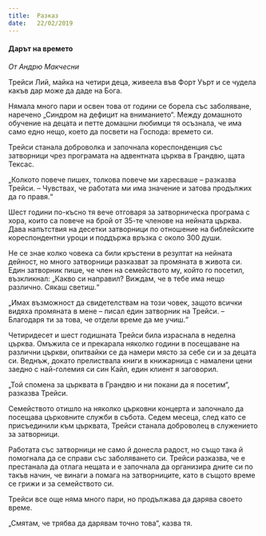 ```yaml
---
title:  Разказ
date:   22/02/2019
---
```


#### Дарът на времето

_От Андрю Макчесни_

Трейси Лий, майка на четири деца, живеела във Форт Уърт и се чудела какъв дар може да даде на Бога.

Нямала много пари и освен това от години се борела със заболяване, наречено „Синдром на дефицит на вниманието“. Между домашното обучение на децата и петте домашни любимци тя осъзнала, че има само едно нещо, което да посвети на Господа: времето си.

Трейси станала доброволка и започнала кореспонденция със затворници чрез програмата на адвентната църква в Грандвю, щата Тексас.

„Колкото повече пишех, толкова повече ми харесваше – разказва Трейси. – Чувствах, че работата ми има значение и затова продължих да го правя.“

Шест години по-късно тя вече отговаря за затворническа програма с хора, които са повече на брой от 35-те членове на нейната църква. Дава напътствия на десетки затворници по отношение на библейските кореспондентни уроци и поддържа връзка с около 300 души.

Не се знае колко човека са били кръстени в резултат на нейната дейност, но много затворници разказват за промяната в живота си. Един затворник пише, че член на семейството му, който го посетил, възкликнал: „Какво си направил? Виждам, че в тебе има нещо различно. Сякаш светиш.“

„Имах възможност да свидетелствам на този човек, защото всички видяха промяната в мене – писал един затворник на Трейси. – Благодаря ти за това, че отдели време да ме учиш.“

Четиридесет и шест годишната Трейси била израснала в неделна църква. Омъжила се и прекарала няколко години в посещаване на различни църкви, опитвайки се да намери място за себе си и за децата си. Веднъж, докато прелиствала книги в книжарница с намалени цени заедно с най-големия си син Кайл, един клиент я заговорил.

„Той спомена за църквата в Грандвю и ни покани да я посетим“, разказва Трейси.

Семейството отишло на няколко църковни концерта и започнало да посещава църковните служби в събота. Седем месеца, след като се присъединили към църквата, Трейси станала доброволец в служението за затворници.

Работата със затворници не само й донесла радост, но също така й помогнала да се справи със заболяването си. Трейси разказва, че е престанала да отлага нещата и е започнала да организира дните си по такъв начин, че винаги а помага на затворниците, като в същото време се грижи и за семейството си.

Трейси все още няма много пари, но продължава да дарява своето време.

„Смятам, че трябва да дарявам точно това“, казва тя.
